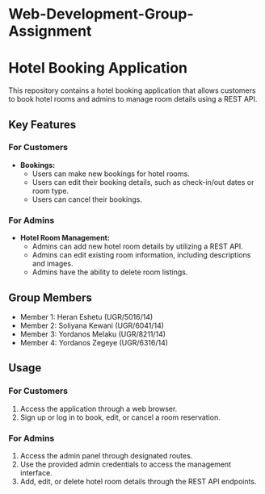 # Web-Development-Group-Assignment
# Hotel Booking Application

This repository contains a hotel booking application that allows customers to book hotel rooms and admins to manage room details using a REST API.

## Key Features

### For Customers
- **Bookings:**
  - Users can make new bookings for hotel rooms.
  - Users can edit their booking details, such as check-in/out dates or room type.
  - Users can cancel their bookings.

### For Admins
- **Hotel Room Management:**
  - Admins can add new hotel room details by utilizing a REST API.
  - Admins can edit existing room information, including descriptions and images.
  - Admins have the ability to delete room listings.

## Group Members
- Member 1: Heran Eshetu    (UGR/5016/14)
- Member 2: Soliyana Kewani (UGR/6041/14)
- Member 3: Yordanos Melaku (UGR/8211/14)
- Member 4: Yordanos Zegeye (UGR/6316/14)


## Usage
### For Customers
1. Access the application through a web browser.
2. Sign up or log in to book, edit, or cancel a room reservation.

### For Admins
1. Access the admin panel through designated routes.
2. Use the provided admin credentials to access the management interface.
3. Add, edit, or delete hotel room details through the REST API endpoints.



